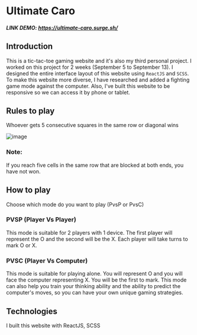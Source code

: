 # Ultimate Caro

##### LINK DEMO: https://ultimate-caro.surge.sh/

## Introduction

This is a tic-tac-toe gaming website and it's also my third personal project. I worked on this project for 2 weeks (September 5 to September 13). I designed the entire interface layout of this website using `ReactJS` and `SCSS`. To make this website more diverse, I have researched and added a fighting game mode against the computer. Also, I've built this website to be responsive so we can access it by phone or tablet.

## Rules to play

Whoever gets 5 consecutive squares in the same row or diagonal wins

![image](https://user-images.githubusercontent.com/108577140/190085890-c4f2ca7d-4aa7-4762-8d55-3a557e935e1d.png)

### Note: 
If you reach five cells in the same row that are blocked at both ends, you have not won.

## How to play

Choose which mode do you want to play (PvsP or PvsC)

### PVSP (Player Vs Player)

This mode is suitable for 2 players with 1 device. The first player will represent the O and the second will be the X. Each player will take turns to mark O or X.

### PVSC (Player Vs Computer)

This mode is suitable for playing alone. You will represent O and you will face the computer representing X. You will be the first to mark. This mode can also help you train your thinking ability and the ability to predict the computer's moves, so you can have your own unique gaming strategies.

## Technologies

I built this website with ReactJS, SCSS

